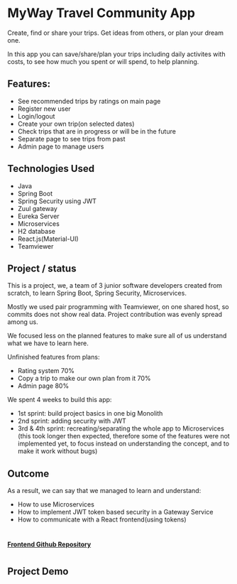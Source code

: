 # MyWay Travel Community App

Create, find or share your trips. Get ideas from others, or plan your dream one.

In this app you can save/share/plan your trips including daily activites with costs,
to see how much you spent or will spend, to help planning.

## Features:

- See recommended trips by ratings on main page
- Register new user
- Login/logout
- Create your own trip(on selected dates)
- Check trips that are in progress or will be in the future
- Separate page to see trips from past
- Admin page to manage users

## Technologies Used

- Java
- Spring Boot
- Spring Security using JWT
- Zuul gateway
- Eureka Server
- Microservices
- H2 database
- React.js(Material-UI)
- Teamviewer

## Project / status

This is a project, we, a team of 3 junior software developers created from scratch, to learn 
Spring Boot, Spring Security, Microservices.

Mostly we used pair programming with Teamviewer, on one shared host, so commits does not show real data.
Project contribution was evenly spread among us.

We focused less on the planned features to make sure all of us understand what we have to
learn here.

Unfinished features from plans: 
- Rating system 70%
- Copy a trip to make our own plan from it 70%
- Admin page 80%


We spent 4 weeks to build this app:
- 1st sprint: build project basics in one big Monolith
- 2nd sprint: adding security with JWT
- 3rd & 4th sprint: recreating/separating the whole app to Microservices (this took longer then expected,
 therefore some of the features were not implemented yet, to focus instead on understanding the concept, 
 and to make it work without bugs)

## Outcome

As a result, we can say that we managed to learn and understand:
- How to use Microservices
- How to implement JWT token based security in a Gateway Service
- How to communicate with a React frontend(using tokens)

#
#### [Frontend Github Repository ](https://github.com/kadartibi/myway-frontend)
#

## Project Demo


